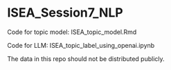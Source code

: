 # ISEA_Session7_NLP
Code for topic model: ISEA_topic_model.Rmd

Code for LLM: ISEA_topic_label_using_openai.ipynb

The data in this repo should not be distributed publicly. 
